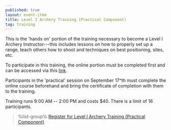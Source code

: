 ```yaml
---
published: true
layout: event-item
title: Level I Archery Training (Practical Component)
tag: training
---
```


This is the 'hands on' portion of the training necessary to become a Level I Archery Instructor---this includes lessons on how to properly set up a range, teach others how to shoot and techniques on best positioning, sites, etc. 

To participate in this training, the online portion must be completed first and can be accessed via this [link](https://www.usarchery.org/coaches/become-a-coach/level-1-instructor-certification).

Participants in the 'practical' session on September 17^th must complete the online course beforehand and bring the certificate of completion with them to the training.

Training runs 9:00 AM -- 2:00 PM and costs $40. There is a limit of 16 participants.

> %list-group%
> <a href="https://scoutingevent.com/066-61484" class="list-group-item">Register for Level I Archery Training (Practical Component)</a>
